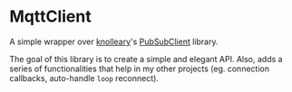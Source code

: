 # MqttClient

A simple wrapper over [knolleary](https://github.com/knolleary)'s [PubSubClient](https://github.com/knolleary/pubsubclient) 
library. 

The goal of this library is to create a simple and elegant API. Also, adds a series of functionalities that
help in my other projects (eg. connection callbacks, auto-handle `loop` reconnect).
